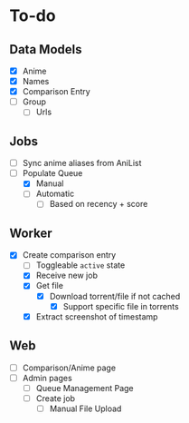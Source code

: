 # To-do

## Data Models

- [x] Anime
- [x] Names
- [x] Comparison Entry
- [ ] Group
  - [ ] Urls

## Jobs

- [ ] Sync anime aliases from AniList 
- [ ] Populate Queue
  - [x] Manual
  - [ ] Automatic
    - [ ] Based on recency + score

## Worker

- [x] Create comparison entry
  - [ ] Toggleable `active` state
  - [x] Receive new job
  - [x] Get file
    - [x] Download torrent/file if not cached
      - [x] Support specific file in torrents
  - [x] Extract screenshot of timestamp

## Web

- [ ] Comparison/Anime page
- [ ] Admin pages
  - [ ] Queue Management Page
  - [ ] Create job
    - [ ] Manual File Upload
